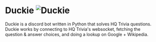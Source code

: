 # Duckie ![Duckie](https://cdn.discordapp.com/avatars/457075263377899521/9000264f1703a96b9ba0de74f8c0a31c.png?size=128)
Duckie is a discord bot written in Python that solves HQ Trivia questions. Duckie works by connecting to HQ Trivia's websocket, fetching the question & answer choices, and doing a lookup on Google + Wikipedia.
